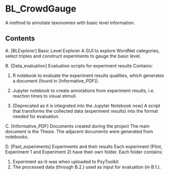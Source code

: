 # BL_CrowdGauge
A method to annotate taxonomies with basic level information.

## Contents

A. [BLExplorer] Basic Level Explorer
A GUI to explore WordNet categories, select triples and construct experiments to gauge the basic level.

B. [Data_evaluation] Evaluation scripts for experiment results
Contains:

 1. R notebook to evaluate the experiment results qualities, which generates a document (found in [Informative_PDF]).
 
 2. Jupyter notebook to create annotations from experiment results, i.e. reaction times to visual stimuli.
 
 3. [Deprecated as it is integrated into the Jupyter Notebook now] A script that transforms the collected data (experiment results) into the format needed for evaluation. 

C. [Informative_PDF] Documents created during the project
The main document is the Thesis. The adjacent documents were generated from notebooks.

D. [Past_experiments] Experiments and their results
Each experiment (Pilot, Experiment 1 and Experiment 2) have their own folder.
Each folder contains:
 1. Experiment as-it-was when uploaded to PsyToolkit
 2. The processed data (through B.2.) used as input for evaluation (in B.1.).
